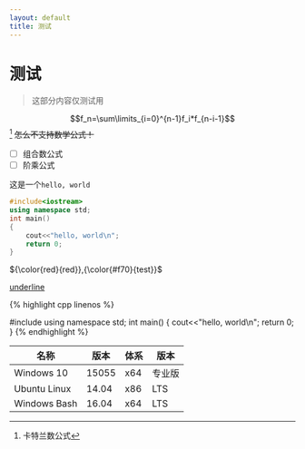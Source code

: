 ```yaml
---
layout: default
title: 测试
---
```


# 测试

> 这部分内容仅测试用

$$f_n=\sum\limits_{i=0}^{n-1}f_i*f_{n-i-1}$$ [^catalan] ~~怎么不支持数学公式！~~

- [ ] 组合数公式
- [ ] 阶乘公式

这是一个`hello, world`

```cpp
#include<iostream>
using namespace std;
int main()
{
    cout<<"hello, world\n";
    return 0;
}
```

${\color{red}{red}},{\color{#f70}{test}}$

<u>underline</u>

{% highlight cpp linenos %}

#include<iostream>
using namespace std;
int main()
{
    cout<<"hello, world\n";
    return 0;
}
{% endhighlight %}

| 名称           | 版本    | 体系   | 版本   |
| ------------ | ----- | ---- | ---- |
| Windows 10   | 15055 | x64  | 专业版  |
| Ubuntu Linux | 14.04 | x86  | LTS  |
| Windows Bash | 16.04 | x64  | LTS  |

[^catalan]: 卡特兰数公式

